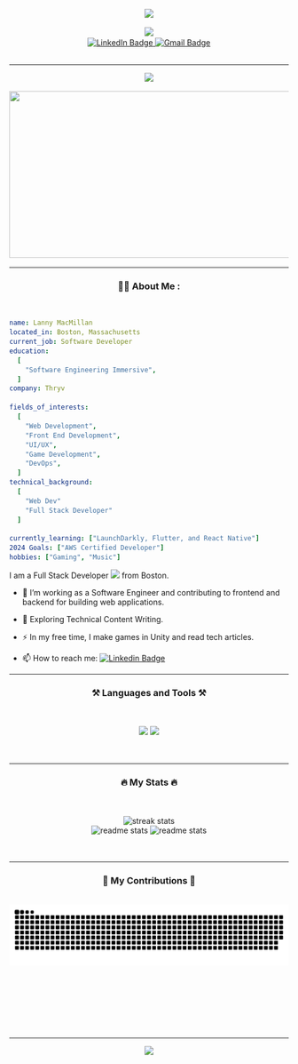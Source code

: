<p align="center">
  <img src="https://capsule-render.vercel.app/api?type=waving&color=gradient&text=Hello!&height=100&section=header"/>
</p>

<div id="header" align="center">
  <img src="https://media.giphy.com/media/M9gbBd9nbDrOTu1Mqx/giphy.gif" width="100"/>

  <!-- social badges -->
  <div id="badges">
    <a href="https://www.linkedin.com/in/lanny-macmillan/">
      <img src="https://img.shields.io/badge/LinkedIn-blue?style=for-the-badge&logo=linkedin&logoColor=white" alt="LinkedIn Badge"/>
    </a>
    <a href=""mailto:lanny.macmillan.dev@gmail.com">
      <img src="https://img.shields.io/badge/Gmail-D14836?style=for-the-badge&logo=gmail&logoColor=white" alt="Gmail Badge"/>
    </a>

  </div>
  <!-- profile views -->
  <img src="https://komarev.com/ghpvc/?username=Lanny-MacMillan&style=flat-square&color=blue" alt=""/>
  
  <!-- Hello World -->
  <div align="center">
  
  </div>


  ---

  <p align="center">
    <img src="https://readme-typing-svg.herokuapp.com/?font=Righteous&size=35&center=true&vCenter=true&width=500&height=70&duration=4000&lines=Hi+There!+👋;+I'm+Lanny+MacMillan!;+Software+developer;+Game+developer;+Let's+create+something!" />
  </p>

  <!-- me at pc -->
  <div align="center">
    <img src="https://media.giphy.com/media/dWesBcTLavkZuG35MI/giphy.gif" width="600" height="300"/>
  </div>

---

  <div align="center">
    
  ### :woman_technologist: About Me :
  
  </div>
</div>
<br/>

```yaml
name: Lanny MacMillan
located_in: Boston, Massachusetts
current_job: Software Developer
education:
  [
    "Software Engineering Immersive",
  ]
company: Thryv

fields_of_interests:
  [
    "Web Development",
    "Front End Development",
    "UI/UX",
    "Game Development",
    "DevOps",
  ]
technical_background:
  [
    "Web Dev"
    "Full Stack Developer"
  ]
  
currently_learning: ["LaunchDarkly, Flutter, and React Native"]
2024 Goals: ["AWS Certified Developer"]
hobbies: ["Gaming", "Music"]
```

I am a Full Stack Developer <img src="https://media.giphy.com/media/WUlplcMpOCEmTGBtBW/giphy.gif" width="30"> from Boston.

- :telescope: I’m working as a Software Engineer and contributing to frontend and backend for building web applications.

- :seedling: Exploring Technical Content Writing.

- :zap: In my free time, I make games in Unity and read tech articles.

- :mailbox: How to reach me: [![Linkedin Badge](https://img.shields.io/badge/-Lanny-blue?style=flat&logo=Linkedin&logoColor=white)](https://www.linkedin.com/in/lanny-macmillan/)

---

<div align="center">
  
### :hammer_and_pick: Languages and Tools :hammer_and_pick:

</div>
<br/>
<br/>
<div align="center">
    <img src="https://skillicons.dev/icons?i=react,bootstrap,mui,html,css,vscode,github,figma,tailwind,git,r" />
    <img src="https://skillicons.dev/icons?i=nodejs,python,javascript,typescript,express,firebase,mongodb,c,java,nextjs,mysql,flask" />
</div>
<br/>
<br/>

---

<div align="center">
  
### :fire: My Stats :fire:

</div>
<br/>
<br>
<div align="center">
  <!-- Streak style generator: https://github-readme-streak-stats.herokuapp.com/demo/ -->
  <img width=700 src="https://github-readme-streak-stats.herokuapp.com?user=Lanny-MacMillan&theme=travelers-theme&card_width=700&border_radius=10" alt="streak stats"/>
</div>
<div align="center">
  <img width=390 src="https://github-readme-stats-salesp07.vercel.app/api?username=Lanny-MacMillan&count_private=true&show_icons=true&theme=react&rank_icon=github&border_radius=10" alt="readme stats" />
  <img width=295 src="https://github-readme-stats.vercel.app/api/top-langs/?username=Lanny-MacMillan&hide=HTML&layout=compact&theme=react&border_radius=10" alt="readme stats" />
</div>
<br/>
<br/>

---

<div align="center">
  
### :snake: My Contributions :snake:

</div>

<div align="center">
  <br>
  <picture>
    <source media="(prefers-color-scheme: dark)" srcset="https://raw.githubusercontent.com/platane/platane/output/github-contribution-grid-snake-dark.svg">
    <source media="(prefers-color-scheme: light)" srcset="https://raw.githubusercontent.com/platane/platane/output/github-contribution-grid-snake.svg">
    <img alt="github contribution grid snake animation" src="https://raw.githubusercontent.com/platane/platane/output/github-contribution-grid-snake.svg">
  </picture>

<!-- _generated with [Platane/snk](https://github.com/Platane/snk)_ -->

  <br/><br/><br/>
</div>
<br/>
<br/>

---

<!-- <div align="center">
  <a href='https://ko-fi.com/V7V4RAK9C' target='_blank'><img height='64' style='border:0px;height:64px;' src='https://storage.ko-fi.com/cdn/kofi1.png?v=3' border='0' alt='Buy Me a Coffee at ko-fi.com' /></a>
</div> -->

<p align="center">
  <img src="https://capsule-render.vercel.app/api?type=waving&color=gradient&height=100&section=footer"/>
</p>



<br/> 

